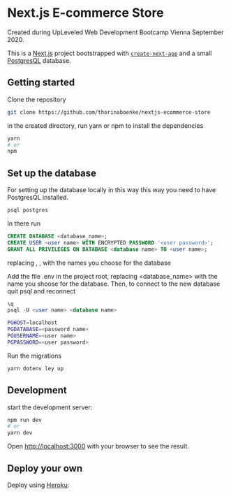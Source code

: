 # Next.js E-commerce Store
Created during UpLeveled Web Development Bootcamp Vienna September 2020.

This is a [Next.js](https://nextjs.org/) project bootstrapped with [`create-next-app`](https://github.com/vercel/next.js/tree/canary/packages/create-next-app) and a small [PostgresQL](https://www.postgresql.org) database.


## Getting started

Clone the repository
```bash
git clone https://github.com/thorinaboenke/nextjs-ecommerce-store
```
in the created directory, run yarn or npm to install the dependencies
```bash
yarn
# or
npm
```

## Set up the database

For setting up the database locally in this way this way you need to have PostgresQL installed.

```sh
psql postgres
```

In there run

```sql
CREATE DATABASE <database_name>;
CREATE USER <user name> WITH ENCRYPTED PASSWORD '<user password>';
GRANT ALL PRIVILEGES ON DATABASE <database name> TO <user name>;
```
replacing <database name>, <user name>, <user password> with the names you choose for the database

Add the file .env in the project root, replacing <database_name> with the name you shoose for the database.
Then, to connect to the new database quit psql and reconnect

```sql
\q
psql -U <user name> <database name>
```

```sh
PGHOST=localhost
PGDATABASE=<password name>
PGUSERNAME=<user name>
PGPASSWORD=<user password>
```

Run the migrations

```sh
yarn dotenv ley up
```

## Development

start the development server:
```bash
npm run dev
# or
yarn dev
```
Open [http://localhost:3000](http://localhost:3000) with your browser to see the result.

## Deploy your own

Deploy using [Heroku](https://heroku.com):









